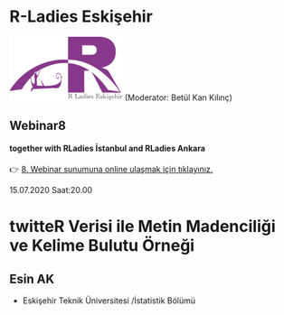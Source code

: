 # R-Ladies Eskişehir 

<img src="https://github.com/bkanx/R-Ladies-EskisehR-Stickers/blob/master/Init.png" width="200"> (Moderator: Betül Kan Kılınç)


## Webinar8

#### together with RLadies İstanbul and RLadies Ankara

:point_right:   [8. Webinar sunumuna online ulaşmak için tıklayınız.](https://bkanx.github.io/RLadiesEskisehir-Webinar8/)

15.07.2020 Saat:20.00

# twitteR Verisi ile Metin Madenciliği ve Kelime Bulutu Örneği

## Esin AK

  
  - Eskişehir Teknik Üniversitesi /İstatistik Bölümü
